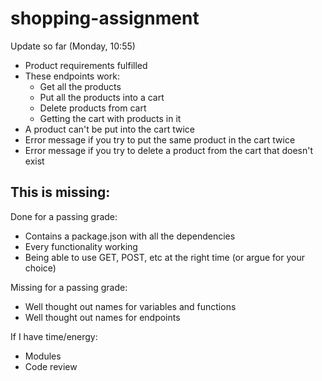 # shopping-assignment

Update so far (Monday, 10:55)
- Product requirements fulfilled
- These endpoints work:
	- Get all the products
	- Put all the products into a cart
	- Delete products from cart
	- Getting the cart with products in it
- A product can't be put into the cart twice
- Error message if you try to put the same product in the cart twice
- Error message if you try to delete a product from the cart that doesn't exist

This is missing:
-

Done for a passing grade:
- Contains a package.json with all the dependencies
- Every functionality working
- Being able to use GET, POST, etc at the right time (or argue for your choice)

Missing for a passing grade:
- Well thought out names for variables and functions
- Well thought out names for endpoints

If I have time/energy:
- Modules
- Code review